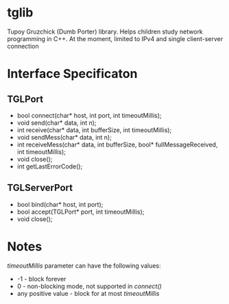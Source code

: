 tglib
==

Tupoy Gruzchick (Dumb Porter) library. Helps children study network programming in C++.
At the moment, limited to IPv4 and single client-server connection


Interface Specificaton
==

TGLPort
--

 - bool connect(char* host, int port, int timeoutMillis);
 - void send(char* data, int n);
 - int receive(char* data, int bufferSize, int timeoutMillis);
 - void sendMess(char* data, int n);
 - int receiveMess(char* data, int bufferSize, bool* fullMessageReceived, int timeoutMillis);
 - void close();
 - int getLastErrorCode();

TGLServerPort
--

 - bool bind(char* host, int port);
 - bool accept(TGLPort* port, int timeoutMillis);
 - void close();

Notes
==

_timeoutMillis_ parameter can have the following values:
 - -1 - block forever
 - 0 - non-blocking mode, not supported in _connect()_
 - any positive value - block for at most _timeoutMillis_


 
